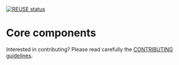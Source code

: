 [![REUSE status](https://api.reuse.software/badge/github.com/com-pas/compas-core)](https://api.reuse.software/info/github.com/com-pas/compas-core)

# Core components

Interested in contributing? Please read carefully the [CONTRIBUTING guidelines](https://github.com/com-pas/contributing/blob/master/CONTRIBUTING.md).

